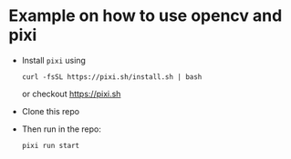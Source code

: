 # Example on how to use opencv and pixi

- Install `pixi` using
    ```shell
    curl -fsSL https://pixi.sh/install.sh | bash
    ```
    or checkout https://pixi.sh

- Clone this repo

- Then run in the repo:
    ```shell
    pixi run start
    ```